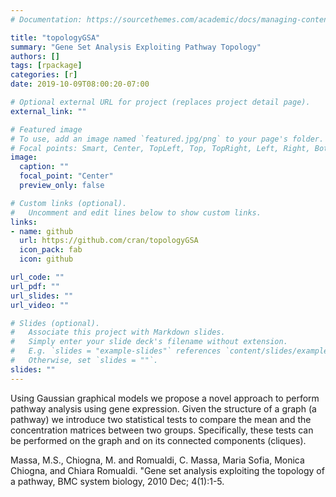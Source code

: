 ```yaml
---
# Documentation: https://sourcethemes.com/academic/docs/managing-content/

title: "topologyGSA"
summary: "Gene Set Analysis Exploiting Pathway Topology"
authors: []
tags: [rpackage]
categories: [r]
date: 2019-10-09T08:00:20-07:00

# Optional external URL for project (replaces project detail page).
external_link: ""

# Featured image
# To use, add an image named `featured.jpg/png` to your page's folder.
# Focal points: Smart, Center, TopLeft, Top, TopRight, Left, Right, BottomLeft, Bottom, BottomRight.
image:
  caption: ""
  focal_point: "Center"
  preview_only: false

# Custom links (optional).
#   Uncomment and edit lines below to show custom links.
links:
- name: github
  url: https://github.com/cran/topologyGSA
  icon_pack: fab
  icon: github

url_code: ""
url_pdf: ""
url_slides: ""
url_video: ""

# Slides (optional).
#   Associate this project with Markdown slides.
#   Simply enter your slide deck's filename without extension.
#   E.g. `slides = "example-slides"` references `content/slides/example-slides.md`.
#   Otherwise, set `slides = ""`.
slides: ""
---
```


Using Gaussian graphical models we propose a novel approach to perform pathway analysis using gene expression. Given the structure of a graph (a pathway) we introduce two statistical tests to compare the mean and the concentration matrices between two groups. Specifically, these tests can be performed on the graph and on its connected components (cliques).

Massa, M.S., Chiogna, M. and Romualdi, C. Massa, Maria Sofia, Monica Chiogna, and Chiara Romualdi. "Gene set analysis exploiting the topology of a pathway, BMC system biology, 2010 Dec; 4(1):1-5.